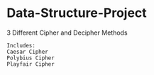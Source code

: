 # Data-Structure-Project
3 Different Cipher and Decipher Methods

```
Includes:
Caesar Cipher  
Polybius Cipher  
Playfair Cipher  
```
